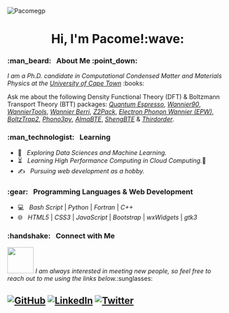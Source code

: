 <p align="left">
  <img src="https://komarev.com/ghpvc/?username=Pacomegp" alt="Pacomegp"/> 
</p> 

<h1 align="center"> Hi, I'm Pacome!:wave: </h1>

<h3> :man_beard: &nbsp; About Me :point_down: </h3>

<p><em>I am a Ph.D. candidate in Computational Condensed Matter and Materials Physics at the <a href="https://www.uct.ac.za/">University of Cape Town</a></em> :books:

Ask me about the following Density Functional Theory (DFT) & Boltzmann Transport Theory (BTT) packages: <em><a href="https://www.quantum-espresso.org/">Quantum Espresso</a></em>, <em><a href="http://www.wannier.org/">Wannier90</a></em>, <em><a href="http://www.wanniertools.com/">WannierTools</a></em>, <em><a href="https://wannier-berri.org//">Wannier Berri</a></em>, <em><a href="https://z2pack.greschd.ch/en/latest/">Z2Pack</a></em>, <em><a href="https://epw-code.org/">Electron Phonon Wannier (EPW)</a></em>, <em><a href="https://gitlab.com/sousaw/BoltzTraP2">BoltzTrap2</a></em>, <em><a href="https://phonopy.github.io/phono3py/">Phono3py</a></em>, <em><a href="https://almabte.bitbucket.io/">AlmaBTE</a></em>, <em><a href="https://www.shengbte.org/">ShengBTE</a></em> & <em><a href="https://www.shengbte.org/announcements/thirdorderpyv110released">Thirdorder</a></em>.

<h3> :man_technologist: &nbsp; Learning </h3>

- :thinking: &nbsp; <em>Exploring Data Sciences and Machine Learning.</em>
- :hourglass_flowing_sand: &nbsp; <em>Learning High Performance Computing in Cloud Computing.</em>:monocle_face:
- :writing_hand: &nbsp; <em>Pursuing web development as a hobby.</em>

<h3> :gear: &nbsp; Programming Languages & Web Development </h3>

- :computer: &nbsp; <em>Bash Script</em> | <em>Python</em> | <em>Fortran</em> | <em>C++</em>
- :globe_with_meridians: &nbsp; <em>HTML5</em> | <em>CSS3</em> | <em>JavaScript</em> | <em>Bootstrap</em> | <em>wxWidgets</em> | <em>gtk3</em>

<h3> :handshake: &nbsp; Connect with Me </h3>
<img src="https://media.giphy.com/media/LnQjpWaON8nhr21vNW/giphy.gif" width="60"> <em>I am always interested in meeting new people, so feel free to reach out to me using the links below.</em>:sunglasses:

<h2>
<p align="left">
<a href="https://github.com/Pacomegp/" target="_blank"><img alt="GitHub" src="https://img.shields.io/badge/GitHub-Pacomehub-blue?style=flat&logo=github"></a>
<a href="https://www.linkedin.com/in/pacome-nguimeya/" target="_blank"><img alt="LinkedIn" src="https://img.shields.io/badge/LinkedIn-Pacome Nguimeya-blue?style=flat&logo=linkedin"></a>
<a href="https://twitter.com/pacomenguimeya" target="_blank"><img alt="Twitter" src="https://img.shields.io/badge/Twitter-@pacomenguimeya-blue?style=flat&logo=twitter"></a>
</p>
<h2/>
